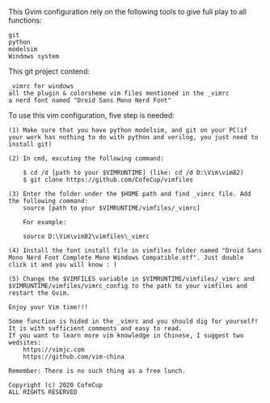 This Gvim configuration rely on the following tools to give full play to all functions:

    git 
    python
    modelsim
    Windows system

This git project contend:

    _vimrc for windows
    all the plugin & colorsheme vim files mentioned in the _vimrc
    a nerd font named "Droid Sans Mono Nerd Font"

To use this vim configuration, five step is needed:

    (1) Make sure that you have python modelsim, and git on your PC(if your work has nothing to do with python and verilog, you just need to install git)

    (2) In cmd, excuting the following command:

        $ cd /d [path to your $VIMRUNTIME] (like: cd /d D:\Vim\vim82)
        $ git clone https://github.com/CofeCup/vimfiles

    (3) Enter the folder under the $HOME path and find _vimrc file. Add the following command:
        source [path to your $VIMRUNTIME/vimfiles/_vimrc]

        For example:
        
        source D:\Vim\vim82\vimfiles\_vimrc

    (4) Install the font install file in vimfiles folder named "Droid Sans Mono Nerd Font Complete Mono Windows Compatible.otf". Just double click it and you will know : )

	(5) Change the $VIMFILES variable in $VIMRUNTIME/vimfiles/_vimrc and $VIMRUNTIME/vimfiles/vimrc_config to the path to your vimfiles and restart the Gvim.

    Enjoy your Vim time!!!

    Some function is hided in the _vimrc and you should dig for yourself! It is with sufficient comments and easy to read.
    If you want to learn more vim knowledge in Chinese, I suggest two wedsites: 
        https://vimjc.com 
        https://github.com/vim-china

    Remember: There is no such thing as a free lunch.

    Copyright (c) 2020 CofeCup
    ALL RIGHTS RESERVED

